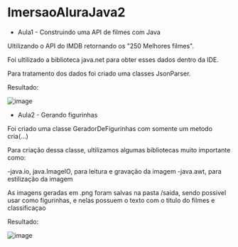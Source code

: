 # ImersaoAluraJava2

- Aula1 - Construindo uma API de filmes com Java

Ultilizando o API do IMDB retornando os "250 Melhores filmes".
	
Foi ultilizado a biblioteca java.net para obter esses dados dentro da IDE.
	
Para tratamento dos dados foi criado uma classes JsonParser.
 
Resultado:

![image](https://user-images.githubusercontent.com/128757305/228695478-dc42b1c5-a9e0-4e73-9735-58c1a69aed0f.png)



- Aula2 - Gerando figurinhas

Foi criado uma classe GeradorDeFigurinhas com somente um metodo cria(...)

Para criação dessa classe, ultilizamos algumas bibliotecas muito importante como:

-java.io, java.ImageIO, para leitura e gravação da imagem
-java.awt, para estilização da imagem

As imagens geradas em .png foram salvas na pasta /saida, sendo possivel usar como figurinhas, e nelas possuem o texto com o titulo do filmes e classificaçao

Resultado: 

![image](https://user-images.githubusercontent.com/128757305/229680864-7ee1b764-18d1-4344-a184-03b25009f677.png)






